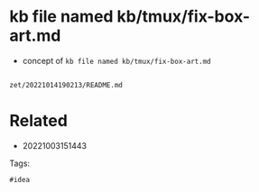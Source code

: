 # kb file named kb/tmux/fix-box-art.md

- concept of `kb file named kb/tmux/fix-box-art.md`

```
```

` zet/20221014190213/README.md `

# Related

- 20221003151443

Tags:

    #idea
